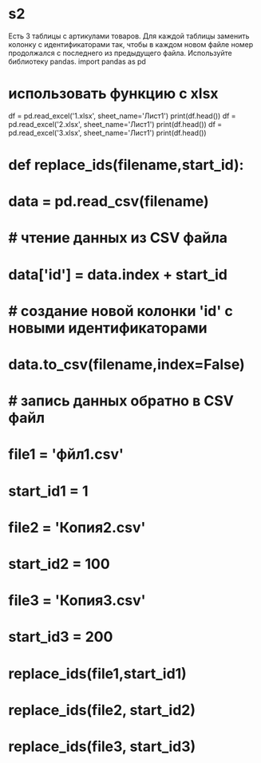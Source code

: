 # s2
Есть 3 таблицы с артикулами товаров. Для каждой таблицы заменить колонку с идентификаторами так, чтобы в каждом новом файле номер продолжался с последнего из предыдущего файла. Используйте библиотеку pandas.
import pandas as pd

# использовать функцию с xlsx
df = pd.read_excel('1.xlsx', sheet_name='Лист1')
print(df.head())
df = pd.read_excel('2.xlsx', sheet_name='Лист1')
print(df.head())
df = pd.read_excel('3.xlsx', sheet_name='Лист1')
print(df.head())

# def replace_ids(filename,start_id):
#   data = pd.read_csv(filename) 
  
# # чтение данных из CSV файла
# data['id'] = data.index + start_id
# # создание новой колонки 'id' с новыми идентификаторами
# data.to_csv(filename,index=False)
# # запись данных обратно в CSV файл

# file1 = 'фйл1.csv'
# start_id1 = 1
# file2 = 'Копия2.csv'
# start_id2 = 100
# file3 = 'Копия3.csv'
# start_id3 = 200

# replace_ids(file1,start_id1)
# replace_ids(file2, start_id2)
# replace_ids(file3, start_id3)
